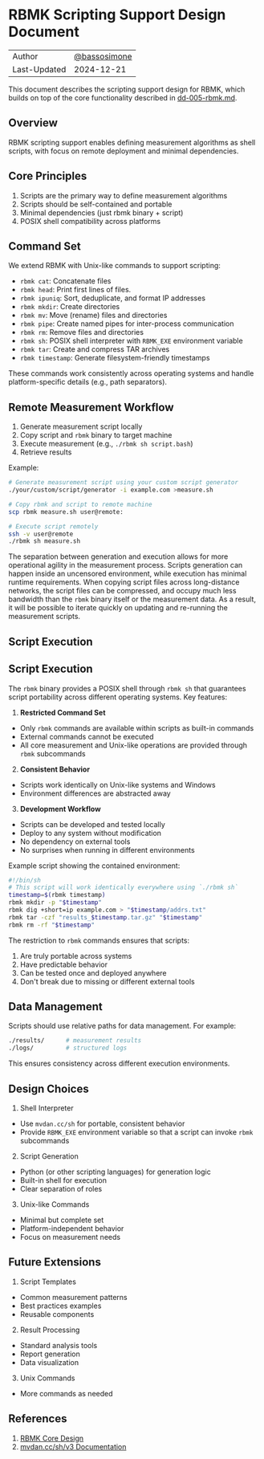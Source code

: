 # RBMK Scripting Support Design Document

|              |                                                |
|--------------|------------------------------------------------|
| Author       | [@bassosimone](https://github.com/bassosimone) |
| Last-Updated | 2024-12-21                                     |

This document describes the scripting support design
for RBMK, which builds on top of the core functionality
described in [dd-005-rbmk.md](dd-005-rbmk.md).

## Overview

RBMK scripting support enables defining measurement
algorithms as shell scripts, with focus on remote deployment
and minimal dependencies.

## Core Principles

1. Scripts are the primary way to define measurement algorithms
2. Scripts should be self-contained and portable
3. Minimal dependencies (just rbmk binary + script)
4. POSIX shell compatibility across platforms

## Command Set

We extend RBMK with Unix-like commands to support scripting:

- `rbmk cat`: Concatenate files
- `rbmk head`: Print first lines of files.
- `rbmk ipuniq`: Sort, deduplicate, and format IP addresses
- `rbmk mkdir`: Create directories
- `rbmk mv`: Move (rename) files and directories
- `rbmk pipe`: Create named pipes for inter-process communication
- `rbmk rm`: Remove files and directories
- `rbmk sh`: POSIX shell interpreter with `RBMK_EXE` environment variable
- `rbmk tar`: Create and compress TAR archives
- `rbmk timestamp`: Generate filesystem-friendly timestamps

These commands work consistently across operating systems and handle
platform-specific details (e.g., path separators).

## Remote Measurement Workflow

1. Generate measurement script locally
2. Copy script and `rbmk` binary to target machine
3. Execute measurement (e.g., `./rbmk sh script.bash`)
4. Retrieve results

Example:

```bash
# Generate measurement script using your custom script generator
./your/custom/script/generator -i example.com >measure.sh

# Copy rbmk and script to remote machine
scp rbmk measure.sh user@remote:

# Execute script remotely
ssh -v user@remote
./rbmk sh measure.sh
```

The separation between generation and execution allows for more
operational agility in the measurement process. Scripts generation
can happen inside an uncensored environment, while execution has
minimal runtime requirements. When copying script files across
long-distance networks, the script files can be compressed, and
occupy much less bandwidth than the `rbmk` binary itself or
the measurement data. As a result, it will be possible to iterate
quickly on updating and re-running the measurement scripts.

## Script Execution

## Script Execution

The `rbmk` binary provides a POSIX shell through `rbmk sh` that guarantees
script portability across different operating systems. Key features:

1. **Restricted Command Set**

- Only `rbmk` commands are available within scripts as built-in commands
- External commands cannot be executed
- All core measurement and Unix-like operations are provided through `rbmk` subcommands

2. **Consistent Behavior**

- Scripts work identically on Unix-like systems and Windows
- Environment differences are abstracted away

3. **Development Workflow**

- Scripts can be developed and tested locally
- Deploy to any system without modification
- No dependency on external tools
- No surprises when running in different environments

Example script showing the contained environment:

```bash
#!/bin/sh
# This script will work identically everywhere using `./rbmk sh`
timestamp=$(rbmk timestamp)
rbmk mkdir -p "$timestamp"
rbmk dig +short=ip example.com > "$timestamp/addrs.txt"
rbmk tar -czf "results_$timestamp.tar.gz" "$timestamp"
rbmk rm -rf "$timestamp"
```

The restriction to `rbmk` commands ensures that scripts:

1. Are truly portable across systems
2. Have predictable behavior
3. Can be tested once and deployed anywhere
4. Don't break due to missing or different external tools

## Data Management

Scripts should use relative paths for data management. For example:

```bash
./results/      # measurement results
./logs/         # structured logs
```

This ensures consistency across different execution environments.

## Design Choices

1. Shell Interpreter
- Use `mvdan.cc/sh` for portable, consistent behavior
- Provide `RBMK_EXE` environment variable so that a script can
invoke `rbmk` subcommands

2. Script Generation
- Python (or other scripting languages) for generation logic
- Built-in shell for execution
- Clear separation of roles

3. Unix-like Commands
- Minimal but complete set
- Platform-independent behavior
- Focus on measurement needs

## Future Extensions

1. Script Templates
- Common measurement patterns
- Best practices examples
- Reusable components

2. Result Processing
- Standard analysis tools
- Report generation
- Data visualization

3. Unix Commands
- More commands as needed

## References

1. [RBMK Core Design](dd-005-rbmk.md)
2. [mvdan.cc/sh/v3 Documentation](https://pkg.go.dev/mvdan.cc/sh/v3)
